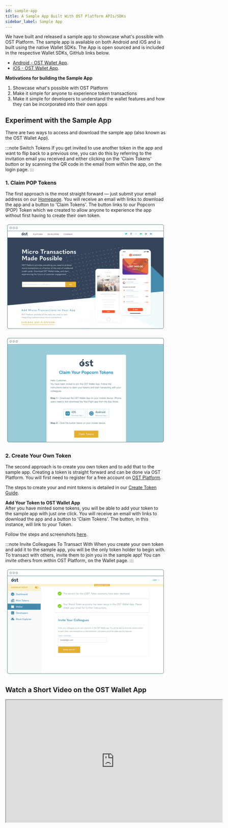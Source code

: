```yaml
---
id: sample-app
title: A Sample App Built With OST Platform APIs/SDKs
sidebar_label: Sample App
---
```


We have built and released a sample app to showcase what's possible with OST Platform. The sample app is available on both Android and iOS and is built using the native Wallet SDKs. The App is open sourced and is included in the respective Wallet SDKs, GitHub links below.

* [Android - OST Wallet App](https://github.com/ostdotcom/ost-wallet-sdk-android/tree/develop/ostwallet).
* [iOS - OST Wallet App](https://github.com/ostdotcom/ost-wallet-sdk-ios/tree/develop/demo-app).

**Motivations for building the Sample App**
1. Showcase what's possible with OST Platform
2. Make it simple for anyone to experience token transactions
3. Make it simple for developers to understand the wallet features and how they can be incorporated into their own apps

## Experiment with the Sample App
There are two ways to access and download the sample app (also known as the OST Wallet App). 

:::note Switch Tokens 
If you get invited to use another token in the app and want to flip back to a previous one, you can do this by referring to the invitation email you received and either clicking on the 'Claim Tokens' button or by scanning the QR code in the email from within the app, on the login page.
:::

### 1. Claim POP Tokens
The first approach is the most straight forward ⁠— just submit your email address on our [Homepage](https://ost.com). You will receive an email with links to download the app and a button to 'Claim Tokens'. The button links to our Popcorn (POP) Token which we created to allow anyone to experience the app without first having to create their own token.

![homepage-explore-ost-wallet](/platform/docs/assets/Wallet%20/homepage-explore-ost-wallet.png)

![email-invitation-ost-wallet](/platform/docs/assets/Wallet%20/email-invitation-ost-wallet.png)


### 2. Create Your Own Token
The second approach is to create you own token and to add that to the sample app. Creating a token is straight forward and can be done via OST Platform. You will first need to register for a free account on [OST Platform](https://platform.ost.com/sign-up).

The steps to create your and mint tokens is detailed in our [Create Token Guide](/platform/docs/1-create/).

**Add Your Token to OST Wallet App**<br>
After you have minted some tokens, you will be able to add your token to the sample app with just one click. You will receive an email with links to download the app and a button to 'Claim Tokens'. The button, in this instance, will link to your Token. 

Follow the steps and screenshots [here](/platform/docs/wallet/app/#add-your-token-to-ost-wallet-app).

:::note Invite Colleagues To Transact With
When you create your own token and add it to the sample app, you will be the only token holder to begin with. To transact with others, invite them to join you in the sample app! You can invite others from within OST Platform, on the Wallet page.
:::

![InviteUsers](/platform/docs/assets/Wallet%20/InviteUsers.png)


## Watch a Short Video on the OST Wallet App
<div align="center">
    <iframe width="680" height="384"
        src="https://www.youtube.com/embed/GUbPb0Zt6Eg">
    </iframe>
</div>
<br>

<!-- ## Sample Invision
<div align="center" >
    <iframe width="580" height="1050" padding="20%"
        src="https://invis.io/8KU31MKQH2W">
    </iframe>
    </div> -->


